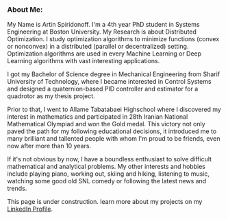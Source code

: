 
### About Me:
My Name is Artin Spiridonoff. I'm a 4th year PhD student in Systems Engineering at Boston University.
My Research is about Distributed Optimization. I study optimization algorithms to minimize functions (convex or nonconvex) in a distributed (parallel or decentralized) setting. Optimization algorithms are used in every Machine Learning or Deep Learning algorithms with vast interesting applications.

I got my Bachelor of Science degree in Mechanical Engineering from Sharif University of Technology, where I became interested in Control Systems and designed a quaternion-based PID controller and estimator for a quadrotor as my thesis project.

Prior to that, I went to Allame Tabatabaei Highschool where I discovered my interest in mathematics and participated in 28th Iranian National Mathematical Olympiad and won the Gold medal. This victory not only paved the path for my following educational decisions, it introduced me to many brilliant and tallented people with whom I'm proud to be friends, even now after more than 10 years.

If it's not obvious by now, I have a boundless enthusiast to solve difficult mathematical and analytical problems. My other interests and hobbies include playing piano, working out, skiing and hiking, listening to music, watching some good old SNL comedy or following the latest news and trends.

This page is under construction.
learn more about my projects on my [LinkedIn Profile](https://www.linkedin.com/in/artins).

